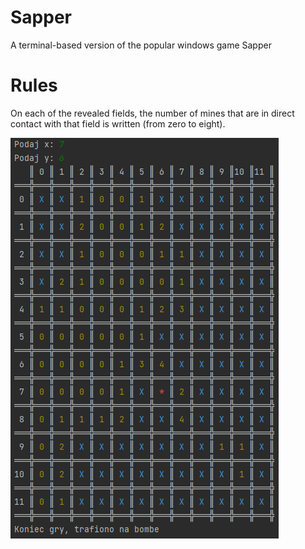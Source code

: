 # Sapper
A terminal-based version of the popular windows game Sapper
# Rules
On each of the revealed fields, the number of mines that are in direct contact with that field is written (from zero to eight).


![alt text](https://github.com/hadala-p/Sapper/blob/main/sapper.png?raw=true)

